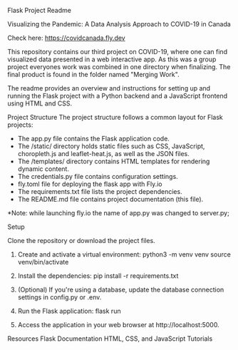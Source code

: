 Flask Project Readme

Visualizing the Pandemic: A Data Analysis Approach to COVID-19 in Canada 

Check here: https://covidcanada.fly.dev

This repository contains our third project on COVID-19, where one can find visualized data presented in a web interactive app. As this was a group project everyones work was combined in one directory when finalizing. The final product is found in the folder named "Merging Work". 

The readme provides an overview and instructions for setting up and running the Flask project with a Python backend and a JavaScript frontend using HTML and CSS.

Project Structure
The project structure follows a common layout for Flask projects:
  - The app.py file contains the Flask application code.
  - The /static/ directory holds static files such as CSS, JavaScript, choropleth.js and leaflet-heat.js, as well as the JSON files.
  - The /templates/ directory contains HTML templates for rendering dynamic content.
  - The credentials.py file contains configuration settings.
  - fly.toml file for deploying the flask app with Fly.io 
  - The requirements.txt file lists the project dependencies.
 - The README.md file contains project documentation (this file).
   
*Note: while launching fly.io the name of app.py was changed to server.py;

Setup

Clone the repository or download the project files.

1. Create and activate a virtual environment:
python3 -m venv venv
source venv/bin/activate

2. Install the dependencies: pip install -r requirements.txt
3. (Optional) If you're using a database, update the database connection settings in config.py or .env.
4. Run the Flask application: flask run
5. Access the application in your web browser at http://localhost:5000.

Resources
Flask Documentation
HTML, CSS, and JavaScript Tutorials











